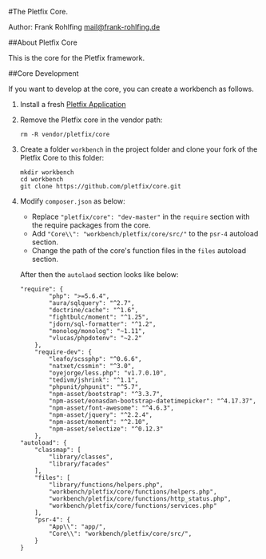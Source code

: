 #The Pletfix Core.

Author: Frank Rohlfing <mail@frank-rohlfing.de>

##About Pletfix Core

This is the core for the Pletfix framework. 

##Core Development

If you want to develop at the core, you can create a workbench as follows.

1. Install a fresh [Pletfix Application](https://github.com/pletfix/app)

2. Remove the Pletfix core in the vendor path: 
    ~~~
    rm -R vendor/pletfix/core
    ~~~
    
3. Create a folder `workbench` in the project folder and clone your fork of the Pletfix Core to this folder:
    ~~~
    mkdir workbench
    cd workbench
    git clone https://github.com/pletfix/core.git
    ~~~

4. Modify `composer.json` as below:

    - Replace `"pletfix/core": "dev-master"` in the `require` section with the require packages from the core.
    - Add `"Core\\": "workbench/pletfix/core/src/"` to the `psr-4` autoload section.
    - Change the path of the core's function files in the `files` autoload section.
    
    After then the `autolaod` section looks like below:
    
    ~~~    
    "require": {
            "php": ">=5.6.4",
            "aura/sqlquery": "^2.7",
            "doctrine/cache": "^1.6",
            "fightbulc/moment": "^1.25",
            "jdorn/sql-formatter": "^1.2",
            "monolog/monolog": "~1.11",
            "vlucas/phpdotenv": "~2.2"
        },
        "require-dev": {
            "leafo/scssphp": "^0.6.6",
            "natxet/cssmin": "^3.0",
            "oyejorge/less.php": "v1.7.0.10",
            "tedivm/jshrink": "^1.1",
            "phpunit/phpunit": "^5.7",
            "npm-asset/bootstrap": "^3.3.7",
            "npm-asset/eonasdan-bootstrap-datetimepicker": "^4.17.37",
            "npm-asset/font-awesome": "^4.6.3",
            "npm-asset/jquery": "^2.2.4",
            "npm-asset/moment": "^2.10",
            "npm-asset/selectize": "^0.12.3"
        },
    "autoload": {
        "classmap": [
            "library/classes",
            "library/facades"
        ],
        "files": [
            "library/functions/helpers.php",
            "workbench/pletfix/core/functions/helpers.php",
            "workbench/pletfix/core/functions/http_status.php",
            "workbench/pletfix/core/functions/services.php"
        ],
        "psr-4": {
            "App\\": "app/",
            "Core\\": "workbench/pletfix/core/src/",
        }
    }    
    ~~~
   
<!--    
5. Create a symlink from the core's binary `phpunit` to the folder `vendor/bin/phpunit`
and copy `phpunit.xml.dist` from the core to `phpunit.xml`.
 
    ~~~
    ln -s ../../workbench/pletfix/core/vendor/bin/phpunit ./vendor/bin/phpunit
    cp ./workbench/phpunit.xml.dist ./phpunit.xml
    ~~~
-->